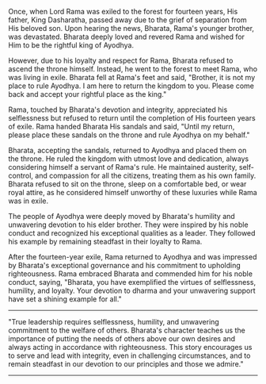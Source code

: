 Once, when Lord Rama was exiled to the forest for fourteen years, His father, King Dasharatha, passed away due to the grief of separation from His beloved son. Upon hearing the news, Bharata, Rama's younger brother, was devastated. Bharata deeply loved and revered Rama and wished for Him to be the rightful king of Ayodhya.

However, due to his loyalty and respect for Rama, Bharata refused to ascend the throne himself. Instead, he went to the forest to meet Rama, who was living in exile. Bharata fell at Rama's feet and said, "Brother, it is not my place to rule Ayodhya. I am here to return the kingdom to you. Please come back and accept your rightful place as the king."

Rama, touched by Bharata's devotion and integrity, appreciated his selflessness but refused to return until the completion of His fourteen years of exile. Rama handed Bharata His sandals and said, "Until my return, please place these sandals on the throne and rule Ayodhya on my behalf."

<ImageHandler src="bharata_content.jpeg" alt="Bharata" h={} w={} />

Bharata, accepting the sandals, returned to Ayodhya and placed them on the throne. He ruled the kingdom with utmost love and dedication, always considering himself a servant of Rama's rule. He maintained austerity, self-control, and compassion for all the citizens, treating them as his own family. Bharata refused to sit on the throne, sleep on a comfortable bed, or wear royal attire, as he considered himself unworthy of these luxuries while Rama was in exile.

The people of Ayodhya were deeply moved by Bharata's humility and unwavering devotion to his elder brother. They were inspired by his noble conduct and recognized his exceptional qualities as a leader. They followed his example by remaining steadfast in their loyalty to Rama.

After the fourteen-year exile, Rama returned to Ayodhya and was impressed by Bharata's exceptional governance and his commitment to upholding righteousness. Rama embraced Bharata and commended him for his noble conduct, saying, "Bharata, you have exemplified the virtues of selflessness, humility, and loyalty. Your devotion to dharma and your unwavering support have set a shining example for all."

---------------------------------------------

"True leadership requires selflessness, humility, and unwavering commitment to the welfare of others. Bharata's character teaches us the importance of putting the needs of others above our own desires and always acting in accordance with righteousness. This story encourages us to serve and lead with integrity, even in challenging circumstances, and to remain steadfast in our devotion to our principles and those we admire."

---------------------------------------------